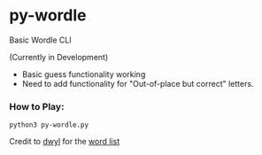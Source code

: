 # py-wordle
Basic Wordle CLI

(Currently in Development)
- Basic guess functionality working
- Need to add functionality for "Out-of-place but correct" letters.

### How to Play:
```
python3 py-wordle.py
```

Credit to [dwyl](https://github.com/dwyl/) for the [word list](https://github.com/dwyl/english-words)
